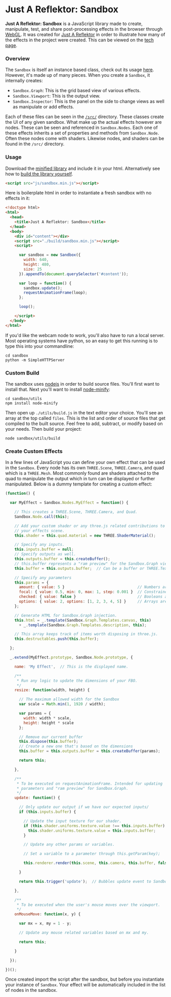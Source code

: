 Just A Reflektor: Sandbox
=========================

__Just A Reflektor: Sandbox__ is a JavaScript library made to create, manipulate, test, and share post-processing effects in the browser through [WebGL](http://get.webgl.org/). It was created for [Just A Reflektor](http://justareflektor.com/) in order to illustrate how many of the effects in the project were created. This can be viewed on the [tech page](http://justareflektor.com/tech).

### Overview

The `Sandbox` is itself an instance based class, check out its usage [here](#). However, it's made up of many pieces. When you create a `Sandbox`, it internally creates:

+ `Sandbox.Graph`: This is the grid based view of various effects.
+ `Sandbox.Viewport`: This is the output view.
+ `Sandbox.Inspector`: This is the panel on the side to change views as well as manipulate or add effects.

Each of these files can be seen in the [`/src/`](#) directory. These classes create the UI of any given sandbox. What make up the actual effects however are nodes. These can be seen and referenced in `Sandbox.Nodes`. Each one of these effects inherits a set of properties and methods from `Sandbox.Node`. Often these nodes come with shaders. Likewise nodes, and shaders can be found in the `/src/` directory.

### Usage

Download the [minified library](#) and include it in your html. Alternatively see how to [build the library yourself](#).

```html
<script src="js/sandbox.min.js"></script>
```

Here is boilerplate html in order to instantiate a fresh sandbox with no effects in it:

```html
<!doctype html>
<html>
  <head>
    <title>Just A Reflektor: Sandbox</title>
  </head>
  <body>
    <div id="content"></div>
    <script src="./build/sandbox.min.js"></script>
    <script>

      var sandbox = new Sandbox({
        width: 640,
        height: 480,
        size: 25
      }).appendTo(document.querySelector('#content'));

      var loop = function() {
        sandbox.update();
        requestAnimationFrame(loop);
      };

      loop();

    </script>
  </body>
</html>
```

If you'd like the webcam node to work, you'll also have to run a local server. Most operating systems have python, so an easy to get this running is to type this into your commandline:

```
cd sandbox
python -m SimpleHTTPServer
```

### Custom Build

The sandbox uses [nodejs](http://nodejs.org/) in order to build source files. You'll first want to install that. Next you'll want to install [node-minify](https://npmjs.org/package/node-minify):

```
cd sandbox/utils
npm install node-minify
```

Then open up `./utils/build.js` in the text editor your choice. You'll see an array at the top called `files`. This is the list and order of source files that get compiled to the built source. Feel free to add, subtract, or modify based on your needs. Then build your project:

```
node sandbox/utils/build
```

### Create Custom Effects

In a few lines of JavaScript you can define your own effect that can be used in the `Sandbox`. Every node has its own `THREE.Scene`, `THREE.Camera`, and quad which is a `THREE.Mesh`. Most commonly found are shaders attached to the quad to manipulate the output which in turn can be displayed or further manipulated. Below is a dummy template for creating a custom effect:

```javascript
(function() {

  var MyEffect = Sandbox.Nodes.MyEffect = function() {

    // This creates a THREE.Scene, THREE.Camera, and Quad.
    Sandbox.Node.call(this);

    // Add your custom shader or any three.js related contributions to
    // your effects scene.
    this.shader = this.quad.material = new THREE.ShaderMaterial();

    // Specify any inputs.
    this.inputs.buffer = null;
    // Specify outputs as well.
    this.outputs.buffer = this.createBuffer();
    // this.buffer represents a "ram preview" for the Sandbox.Graph viewed.
    this.buffer = this.outputs.buffer;  // Can be a buffer or THREE.Texture.

    // Specify any parameters
    this.params = {
      amount: { value: 5 }                                // Numbers are valid
      focal: { value: 0.5, min: 0, max: 1, step: 0.001 }  // Constrained Numbers
      checked: { value: false }                           // Booleans are valid
      options: { value: 2, options: [1, 2, 3, 4, 5] }     // Arrays are valid
    };

    // Generate HTML for Sandbox.Graph injection.
    this.html = _.template(Sandbox.Graph.Templates.canvas, this)
      + _.template(Sandbox.Graph.Templates.description, this);

    // This array keeps track of items worth disposing in three.js.
    this.destructables.push(this.buffer);

  };

  _.extend(MyEffect.prototype, Sandbox.Node.prototype, {

    name: 'My Effect',  // This is the displayed name.

    /**
     * Run any logic to update the dimensions of your FBO.
     */
    resize: function(width, height) {

      // The maximum allowed width for the Sandbox
      var scale = Math.min(1, 1920 / width);

      var params = {
        width: width * scale,
        height: height * scale
      };

      // Remove our current buffer
      this.dispose(this.buffer);
      // Create a new one that's based on the dimensions
      this.buffer = this.outputs.buffer = this.createBuffer(params);

      return this;

    },

    /**
     * To be executed on requestAnimationFrame. Intended for updating
     * parameters and "ram preview" for Sandbox.Graph.
     */
    update: function() {

      // Only update our output if we have our expected inputs/
      if (this.inputs.buffer) {

        // Update the input texture for our shader.
        if (this.shader.uniforms.texture.value !== this.inputs.buffer) {
          this.shader.uniforms.texture.value = this.inputs.buffer;
        }

        // Update any other params or variables.

        // Set a variable to a parameter through this.getParam(key);

        this.renderer.render(this.scene, this.camera, this.buffer, false);

      }

      return this.trigger('update');  // Bubbles update event to Sandbox.Graph.

    },

    /**
     * To be executed when the user's mouse moves over the viewport.
     */
    onMouseMove: function(x, y) {

      var mx = x, my = 1 - y;

      // Update any mouse related variables based on mx and my.

      return this;

    }

  });

})();
```

Once created import the script after the sandbox, but before you instantiate your instance of `Sandbox`. Your effect will be automatically included in the list of nodes in the sandbox.